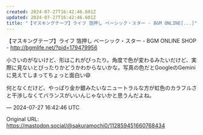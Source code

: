 ```yaml
---
created: 2024-07-27T16:42:46.601Z
updated: 2024-07-27T16:42:46.601Z
title: "【マスキングテープ】ライフ 箔押し ベーシック・スター - BGM ONLINE[...]"
---
```


<p>【マスキングテープ】ライフ 箔押し ベーシック・スター - BGM ONLINE SHOP - <a href="http://bgmlife.net/?pid=179479956" target="_blank" rel="nofollow noopener" translate="no"><span class="invisible">http://</span><span class="">bgmlife.net/?pid=179479956</span><span class="invisible"></span></a></p><p>小さいのがないけど、形はこれがぴったり。角度で色が変わるみたいだけど、実際に見ないとぴったりかどうかわからないかな。写真の色だとGoogleのGeminiに見えてしまってちょっと面白い😄</p><p>何となくだけど、やっぱり金か銀みたいなニュートラルな方が虹色のカラフルさと干渉しなくてバランスがいいんじゃないかと思うんだよね。</p>

&mdash; 2024-07-27 16:42:46 UTC

Original URL: https://mastodon.social/@sakuramochi0/112859451660768434
